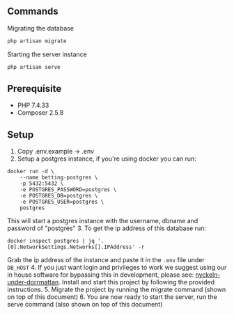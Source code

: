 ## Commands
Migrating the database
```php
php artisan migrate
```
Starting the server instance
```php
php artisan serve
```


## Prerequisite
* PHP 7.4.33
* Composer 2.5.8

## Setup
1. Copy .env.example -> .env
2. Setup a postgres instance, if you're using docker you can run: 
```
docker run -d \
    --name betting-postgres \
    -p 5432:5432 \
    -e POSTGRES_PASSWORD=postgres \
    -e POSTGRES_DB=postgres \
    -e POSTGRES_USER=postgres \
    postgres
```
This will start a postgres instance with the username, dbname and password of "postgres"
3. To get the ip address of this database run:
```
docker inspect postgres | jq '.[0].NetworkSettings.Networks[].IPAddress' -r
```
Grab the ip address of the instance and paste it in the `.env` file under `DB_HOST`
4. If you just want login and privileges to work we suggest using our in house software for bypassing this in development, please see: [nyckeln-under-dorrmattan](https://github.com/datasektionen/nyckeln-under-dorrmattan). Install and start this project by following the provided instructions.
5. Migrate the project by running the migrate command (shown on top of this document)
6. You are now ready to start the server, run the serve command (also shown on top of this document)